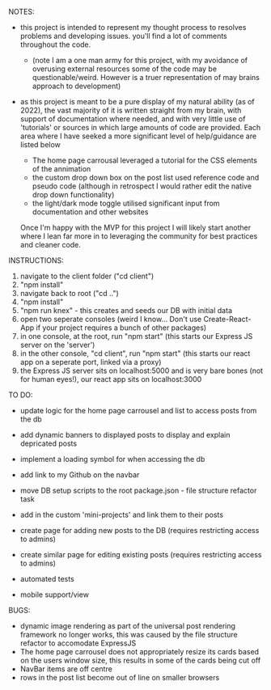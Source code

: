 NOTES:
- this project is intended to represent my thought process to resolves problems and developing issues. you'll find a lot of comments throughout the code.
  - (note I am a one man army for this project, with my avoidance of overusing external resources some of the code may be questionable/weird. However is a truer representation of may brains approach to development)
- as this project is meant to be a pure display of my natural ability (as of 2022), the vast majority of it is written straight from my brain, with support of documentation where needed, and with very little use of 'tutorials' or sources in which large amounts of code are provided. Each area where I have seeked a more significant level of help/guidance are listed below 
  - The home page carrousal leveraged a tutorial for the CSS elements of the annimation
  - the custom drop down box on the post list used reference code and pseudo code (although in retrospect I would rather edit the native drop down functionality)
  - the light/dark mode toggle utilised significant input from documentation and other websites 

  Once I'm happy with the MVP for this project I will likely start another where I lean far more in to leveraging the community for best practices and cleaner code.

INSTRUCTIONS:
1. navigate to the client folder ("cd client")
2. "npm install"
3. navigate back to root ("cd ..")
4. "npm install"
5. "npm run knex" - this creates and seeds our DB with initial data
6. open two seperate consoles (weird I know... Don't use Create-React-App if your project requires a bunch of other packages)
7. in one console, at the root, run "npm start" (this starts our Express JS server on the 'server')
8. in the other console, "cd client", run "npm start" (this starts our react app on a seperate port, linked via a proxy)
9. the Express JS server sits on localhost:5000 and is very bare bones (not for human eyes!), our react app sits on localhost:3000




TO DO:
- update logic for the home page carrousel and list to access posts from the db 
- add dynamic banners to displayed posts to display and explain depricated posts
- implement a loading symbol for when accessing the db
- add link to my Github on the navbar
- move DB setup scripts to the root package.json - file structure refactor task
- add in the custom 'mini-projects' and link them to their posts

- create page for adding new posts to the DB (requires restricting access to admins)
- create similar page for editing existing posts (requires restricting access to admins)

- automated tests
- mobile support/view




BUGS:
- dynamic image rendering as part of the universal post rendering framework no longer works, this was caused by the file structure refactor to accomodate ExpressJS
- The home page carrousel does not appropriately resize its cards based on the users window size, this results in some of the cards being cut off
- NavBar items are off centre
- rows in the post list become out of line on smaller browsers